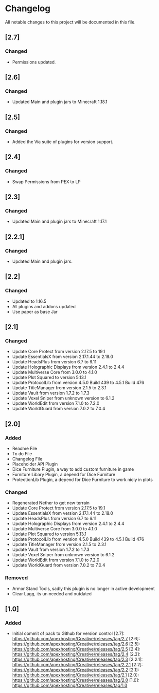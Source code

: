 # Changelog
All notable changes to this project will be documented in this file.

## [2.7]

### Changed
- Permissions updated.

## [2.6]

### Changed
- Updated Main and plugin jars to Minecraft 1.18.1

## [2.5]

### Changed
- Added the Via suite of plugins for version support.

## [2.4]

### Changed
- Swap Permissions from PEX to LP

## [2.3]

### Changed
- Updated Main and plugin jars to Minecraft 1.17.1

## [2.2.1]

### Changed
- Updated Main and plugin jars.

## [2.2]

### Changed
- Updated to 1.16.5
- All plugins and addons updated
- Use paper as base Jar

## [2.1]

### Changed
- Update Core Protect from version 2.17.5 to 19.1
- Update EssentialsX from version 2.17.1.44 to 2.18.0
- Update HeadsPlus from version 6.7 to 6.11
- Update Holographic Displays from version 2.4.1 to 2.4.4
- Update Multiverse Core from 3.0.0 to 4.1.0
- Update Plot Squared to version 5.13.1
- Update ProtocolLib from version 4.5.0 Build 439 to 4.5.1 Build 476
- Update TitleManager from version 2.1.5 to 2.3.1
- Update Vault from version 1.7.2 to 1.7.3
- Update Voxel Sniper from unknown version to 6.1.2
- Update WorldEdit from version 7.1.0 to 7.2.0
- Update WorldGuard from version 7.0.2 to 7.0.4

## [2.0]

### Added
- Readme File
- To do File
- Changelog File
- Placeholder API Plugin
- Dice Furniture Plugin, a way to add custom furniture in game
- Furniture Libary Plugin, a depend for Dice Furniture
- ProtectionLib Plugin, a depend for Dice Furniture to work nicly in plots

### Changed
- Regenerated Nether to get new terrain
- Update Core Protect from version 2.17.5 to 19.1
- Update EssentialsX from version 2.17.1.44 to 2.18.0
- Update HeadsPlus from version 6.7 to 6.11
- Update Holographic Displays from version 2.4.1 to 2.4.4
- Update Multiverse Core from 3.0.0 to 4.1.0
- Update Plot Squared to version 5.13.1
- Update ProtocolLib from version 4.5.0 Build 439 to 4.5.1 Build 476
- Update TitleManager from version 2.1.5 to 2.3.1
- Update Vault from version 1.7.2 to 1.7.3
- Update Voxel Sniper from unknown version to 6.1.2
- Update WorldEdit from version 7.1.0 to 7.2.0
- Update WorldGuard from version 7.0.2 to 7.0.4

### Removed
- Armor Stand Tools, sadly this plugin is no longer in active development
- Clear Lagg, its un needed and outdated

## [1.0]

### Added
- Initial commit of pack to Github for version control
[2.7]: https://github.com/apexhosting/Creative/releases/tag/2.7
[2.6]: https://github.com/apexhosting/Creative/releases/tag/2.6
[2.5]: https://github.com/apexhosting/Creative/releases/tag/2.5
[2.4]: https://github.com/apexhosting/Creative/releases/tag/2.4
[2.3]: https://github.com/apexhosting/Creative/releases/tag/2.3
[2.2.1]: https://github.com/apexhosting/Creative/releases/tag/2.2.1
[2.2]: https://github.com/apexhosting/Creative/releases/tag/2.2
[2.1]: https://github.com/apexhosting/Creative/releases/tag/2.1
[2.0]: https://github.com/apexhosting/Creative/releases/tag/2.0
[1.0]: https://github.com/apexhosting/Creative/releases/tag/1.0